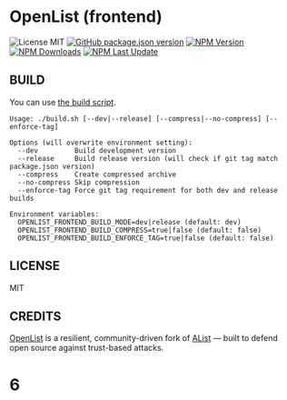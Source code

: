 # OpenList (frontend)

![License MIT](https://img.shields.io/badge/license-MIT-green)
[![GitHub package.json version](https://img.shields.io/github/package-json/v/OpenListTeam/OpenList-Frontend)](./package.json)
[![NPM Version](https://img.shields.io/npm/v/%40openlist-frontend%2Fopenlist-frontend)](https://www.npmjs.com/package/@openlist-frontend/openlist-frontend)
[![NPM Downloads](https://img.shields.io/npm/dw/%40openlist-frontend%2Fopenlist-frontend)](https://www.npmjs.com/package/@openlist-frontend/openlist-frontend)
[![NPM Last Update](https://img.shields.io/npm/last-update/%40openlist-frontend%2Fopenlist-frontend)](https://www.npmjs.com/package/@openlist-frontend/openlist-frontend)

## BUILD

You can use [the build script](./build.sh).

```plaintext
Usage: ./build.sh [--dev|--release] [--compress|--no-compress] [--enforce-tag]

Options (will overwrite environment setting):
  --dev         Build development version
  --release     Build release version (will check if git tag match package.json version)
  --compress    Create compressed archive
  --no-compress Skip compression
  --enforce-tag Force git tag requirement for both dev and release builds

Environment variables:
  OPENLIST_FRONTEND_BUILD_MODE=dev|release (default: dev)
  OPENLIST_FRONTEND_BUILD_COMPRESS=true|false (default: false)
  OPENLIST_FRONTEND_BUILD_ENFORCE_TAG=true|false (default: false)
```

## LICENSE

MIT

## CREDITS

[OpenList](https://github.com/OpenListTeam/OpenList) is a resilient, community-driven fork of [AList](https://github.com/AlistGo/alist) — built to defend open source against trust-based attacks.

# 6
